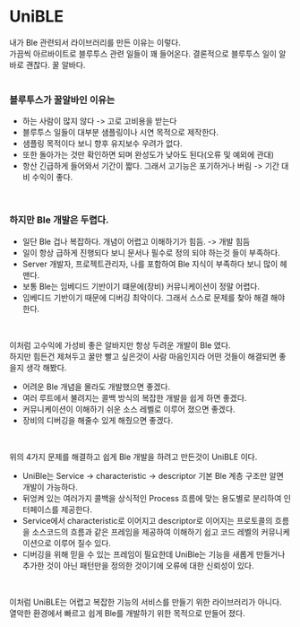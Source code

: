 # UniBLE
내가 Ble 관련되서 라이브러리를 만든 이유는 이렇다. <br>
가끔씩 아르바이트로 블루투스 관련 일들이 꽤 들어온다. 결론적으로 블루투스 일이 알바로 괜찮다. 꿀 알바다. <br><br>

### 블루투스가 꿀알바인 이유는 
 - 하는 사람이 많지 않다 -> 고로 고비용을 받는다
 - 블루투스 일들이 대부분 샘플링이나 시연 목적으로 제작한다.
 - 샘플링 목적이다 보니 향후 유지보수 우려가 없다.
 - 또한 돌아가는 것만 확인하면 되며 완성도가 낮아도 된다(오류 및 예외에 관대)
 - 항산 긴급하게 들어와서 기간이 짧다. 그래서 고기능은 포기하거나 버림 -> 기간 대비 수익이 좋다.

<br>

### 하지만 Ble 개발은 두렵다.
 - 일단 Ble 겁나 복잡하다. 개념이 어렵고 이해하기가 힘듬. -> 개발 힘듬
 - 일이 항상 급하게 진행되다 보니 문서나 필수로 정의 되야 하는것 들이 부족하다. 
 - Server 개발자, 프로젝트관리자, 나를 포함하여 Ble 지식이 부족하다 보니 많이 헤맨다.
 - 보통 Ble는 임베디드 기반이기 떄문에(장비) 커뮤니케이션이 정말 어렵다.
 - 임베디드 기반이기 때문에 디버깅 최악이다. 그래서 스스로 문제를 찾아 해결 해야한다.

<br>

이처럼 고수익에 가성비 좋은 알바지만 항상 두려운 개발이 Ble 였다. <br>
하지만 힘든건 제쳐두고 꿀만 빨고 싶은것이 사람 마음인지라 어떤 것들이 해결되면 좋을지 생각 해봤다.
 - 어려운 Ble 개념을 몰라도 개발했으면 좋겠다.
 - 여러 루트에서 불려지는 콜백 방식의 복잡한 개발을 쉽게 하면 좋겠다.
 - 커뮤니케이션이 이해하기 쉬운 소스 레벨로 이루어 졌으면 좋겠다.
 - 장비의 디버깅을 해줄수 있게 해줬으면 좋겠다.

<br>
 
위의 4가지 문제를 해결하고 쉽게 Ble 개발을 하려고 만든것이 UniBLE 이다.
 - UniBle는 Service -> characteristic -> descriptor 기본 Ble 계층 구조만 알면 개발이 가능하다.
 - 뒤엉켜 있는 여러가지 콜백을 상식적인 Process 흐름에 맞는 용도별로 분리하여 인터페이스를 제공한다.
 - Service에서 characteristic로 이어지고 descriptor로 이어지는 프로토콜의 흐름을 소스코드의 흐름과 같은
    프레임을 제공하여 이해하기 쉽고 코드 레벨의 커뮤니케이션으로 이루어 질수 있다.
 - 디버깅을 위해 믿을 수 있는 프레임이 필요한데 UniBle는 기능을 새롭게 만들거나 추가한 것이 아닌 
    패턴만을 정의한 것이기에 오류에 대한 신뢰성이 있다. 
    
<br>    
    
이처럼 UniBLE는 어렵고 복잡한 기능의 서비스를 만들기 위한 라이브러리가 아니다. <br>
열악한 환경에서 빠르고 쉽게 Ble를 개발하기 위한 목적으로 만들어 졌다.
